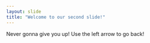 ```yaml
---
layout: slide
title: "Welcome to our second slide!"
---
```

Never gonna give you up!
Use the left arrow to go back!
